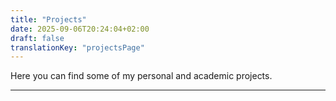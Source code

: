 ```yaml
---
title: "Projects"
date: 2025-09-06T20:24:04+02:00
draft: false
translationKey: "projectsPage" 
---
```

Here you can find some of my personal and academic projects.

---
